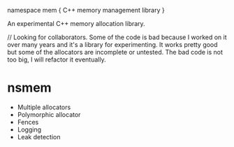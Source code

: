 namespace mem { C++ memory management library }

An experimental C++ memory allocation library.

// Looking for collaborators. Some of the code is bad because I worked on it over many years and it's a library for experimenting. It works pretty good but some of the allocators are incomplete or untested. The bad code is not too big, I will refactor it eventually.

# nsmem
  - Multiple allocators
  - Polymorphic allocator
  - Fences
  - Logging 
  - Leak detection

